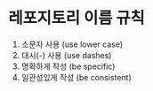 # 레포지토리 이름 규칙
1. 소문자 사용 (use lower case)
2. 대시(-) 사용 (use dashes)
3. 명확하게 작성 (be specific)
4. 일관성있게 작성 (be consistent)